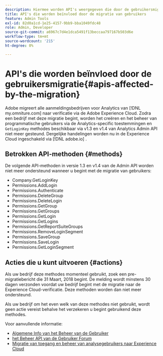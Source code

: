 ```yaml
---
description: Hiermee worden API's weergegeven die door de gebruikersmigratie worden beïnvloed
title: API's die worden beïnvloed door de migratie van gebruikers
feature: Admin Tools
exl-id: 82d0a1cd-1e25-4157-9bb9-bba1049fdc48
role: Admin, Developer
source-git-commit: a6967c7d4e1dca5491f13beccaa797167b503d6e
workflow-type: tm+mt
source-wordcount: '215'
ht-degree: 0%

---
```


# API&#39;s die worden beïnvloed door de gebruikersmigratie{#apis-affected-by-the-migration}

Adobe migreert alle aanmeldingsbedrijven voor Analytics van [!DNL my.omniture.com] naar verificatie via de Adobe Experience Cloud. Zodra een bedrijf met deze migratie begint, worden het creëren en het beheer van programmatische gebruikers via de Analytics-specific toestemmingen en `GetLoginKey` methodes beschikbaar via v1.3 en v1.4 van Analytics Admin API niet meer gesteund. Dergelijke handelingen worden nu in de Experience Cloud ingeschakeld via [!DNL adobe.io] .

## Betrokken API-methoden {#methods}

De volgende API-methoden in versie 1.3 en v1.4 van de Admin API worden niet meer ondersteund wanneer u begint met de migratie van gebruikers:

* Company.GetLoginKey
* Permissions.AddLogin
* Permissions.Authenticate
* Permissions.DeleteGroup
* Permissions.DeleteLogin
* Permissions.GetGroup
* Permissions.GetGroups
* Permissions.GetLogin
* Permissions.GetLogins
* Permissions.GetReportSuiteGroups
* Permissions.RemoveLoginSegment
* Permissions.SaveGroup
* Permissions.SaveLogin
* Permissions.GetLoginSegment

## Acties die u kunt uitvoeren {#actions}

Als uw bedrijf deze methodes momenteel gebruikt, zoek een pre-migratiebericht die 31 Maart, 2018 begint. De melding wordt minstens 30 dagen verzonden voordat uw bedrijf begint met de migratie naar de Experience Cloud-verificatie. Deze methoden worden dan niet meer ondersteund.

Als uw bedrijf om het even welk van deze methodes niet gebruikt, wordt geen actie vereist behalve het verzekeren u begint gebruikend deze methodes.

Voor aanvullende informatie:

* [ Algemene Info van het Beheer van de Gebruiker ](https://helpx.adobe.com/enterprise/help/users.html)
* [ het Beheer API van de Gebruiker Forum ](https://community.adobe.com/t5/enterprise-teams/bd-p/enterprise-and-teams)
* [Migratie van toegang en beheer van analysegebruikers naar Experience Cloud](/help/admin/tools/user-management/user-migration/c-migration-tool.md)
